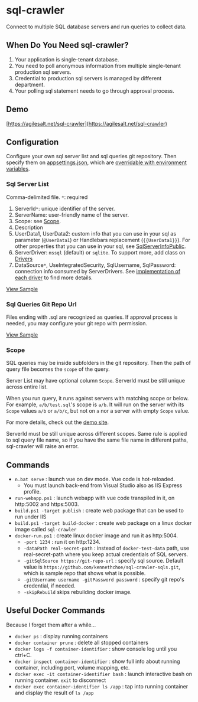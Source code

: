 # sql-crawler

Connect to multiple SQL database servers and run queries to collect data.

## When Do You Need sql-crawler?

1. Your application is single-tenant database.
2. You need to poll anonymous information from multiple single-tenant production sql servers.
3. Credential to production sql servers is managed by different department.
4. Your polling sql statement needs to go through approval process.

## Demo

[https://agilesalt.net/sql-crawler](https://agilesalt.net/sql-crawler)

## Configuration

Configure your own sql server list and sql queries git repository. Then specify them on [appsettings.json](src/SqlCrawler.Web/appsettings.json), which are [overridable with environment variables](https://docs.microsoft.com/en-us/aspnet/core/fundamentals/configuration/?view=aspnetcore-3.1#environment-variables).

### Sql Server List

Comma-delimited file. `*`: required

1. ServerId`*`: unique identifier of the server.
2. ServerName: user-friendly name of the server.
3. Scope: see [Scope](Scope).
4. Description
5. UserData1, UserData2: custom info that you can use in your sql as parameter (`@UserData1`) or Handlebars replacement (`{{UserData1}}`). For other properties that you can use in your sql, see [SqlServerInfoPublic](src/SqlCrawler.Backend/Core/SqlServerInfoPublic.cs).
6. ServerDriver: `mssql` (default) or `sqlite`. To support more, add class on [Drivers](src/SqlCrawler.Backend/Drivers)
7. DataSource`*`, UseIntegratedSecurity, SqlUsername, SqlPassword: connection info consumed by ServerDrivers. See [implementation of each driver](src/SqlCrawler.Backend/Drivers) to find more details.

[View Sample](src/SqlCrawler.Web/data/sql-credentials.csv)

### Sql Queries Git Repo Url

Files ending with .sql are recognized as queries.
If approval process is needed, you may configure your git repo with permission.

[View Sample](https://github.com/kennethchoe/sql-crawler-sqls)

### Scope

SQL queries may be inside subfolders in the git repository. Then the path of query file becomes the `scope` of the query.

Server List may have optional column `Scope`. ServerId must be still unique across entire list.

When you run query, it runs against servers with matching scope or below. For example, `a/b/test.sql`'s scope is `a/b`. It will run on the server with its `Scope` values `a/b` or `a/b/c`, but not on `a` nor a server with empty  `Scope` value.

For more details, check out the [demo site](https://agilesalt.net/sql-crawler).

ServerId must be still unique across different scopes. Same rule is applied to sql query file name, so if you have the same file name in different paths, sql-crawler will raise an error.

## Commands

* `n.bat serve` : launch vue on dev mode. Vue code is hot-reloaded.
  * You must launch back-end from Visual Studio also as IIS Express profile.
* `run-webapp.ps1` : launch webapp with vue code transpiled in it, on http:5002 and https:5003.
* `build.ps1 -target publish` : create web package that can be used to run under IIS
* `build.ps1 -target build-docker` : create web package on a linux docker image called `sql-crawler`
* `docker-run.ps1` : create linux docker image and run it as http:5004.
    *  `-port 1234` : run it on http:1234.
    *  `-dataPath real-secret-path` : instead of `docker-test-data` path, use real-secret-path where you keep actual credentials of SQL servers.
    *  `-gitSqlSource https://git-repo-url` : specify sql source. Default value is `https://github.com/kennethchoe/sql-crawler-sqls.git`, which is sample repo that shows what is possible.
    *  `-gitUsername username -gitPassword password`  : specify git repo's credential, if needed.
    *  `-skipRebuild` skips rebuilding docker image.

## Useful Docker Commands

Because I forget them after a while...

* `docker ps` : display running containers
* `docker container prune` : delete all stopped containers
* `docker logs -f container-identifier` : show console log until you ctrl+C.
* `docker inspect container-identifier` : show full info about running container, including port, volume mapping, etc.
* `docker exec -it container-identifier bash` : launch interactive bash on running container. `exit` to disconnect
* `docker exec container-identifier ls /app` : tap into running container and display the result of `ls /app`
